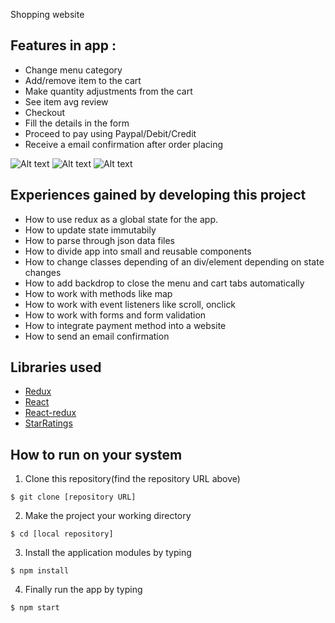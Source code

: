 Shopping website

## Features in app :
  - Change menu category 
  - Add/remove item to the cart
  - Make quantity adjustments from the cart 
  - See item avg review
  - Checkout
  - Fill the details in the form
  - Proceed to pay using Paypal/Debit/Credit
  - Receive a email confirmation after order placing

<!-- ![Alt text](./src/media/shopping_cart_screenshot.png?raw=true "shopping_cart_screenshot") -->
![Alt text](./src/media/Shopping-site-1.gif "shopping_cart_gif1")
![Alt text](./src/media/Shopping-site-2.gif "shopping_cart_gif2")
![Alt text](./src/media/Shopping-site-3.gif "shopping_cart_gif3")

## Experiences gained by developing this project 
  - How to use redux as a global state for the app.
  - How to update state immutabily
  - How to parse through json data files 
  - How to divide app into small and reusable components
  - How to change classes depending of an div/element depending on state changes
  - How to add backdrop to close the menu and cart tabs automatically
  - How to work with methods like map 
  - How to work with event listeners like scroll, onclick
  - How to work with forms and form validation 
  - How to integrate payment method into a website
  - How to send an email confirmation 
  
## Libraries used 
  - [Redux](https://redux.js.org/)
  - [React](https://github.com/facebook/react)
  - [React-redux](https://github.com/reduxjs/react-redux)
  - [StarRatings](https://github.com/ekeric13/react-star-ratings)


## How to run on your system 
1. Clone this repository(find the repository URL above)
  
  `$ git clone [repository URL]`
  
2. Make the project your working directory 
  
  `$ cd [local repository]`
  
3. Install the application modules by typing 
  
  `$ npm install`
  
4. Finally run the app by typing
  
  `$ npm start`
